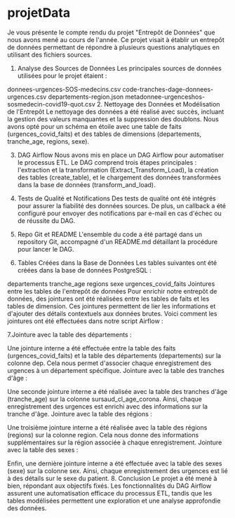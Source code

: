 # projetData
Je vous présente le compte rendu du projet "Entrepôt de Données" que nous avons mené au cours de l'année. Ce projet visait à établir un entrepôt de données permettant de répondre à plusieurs questions analytiques en utilisant des fichiers sources.

1. Analyse des Sources de Données
Les principales sources de données utilisées pour le projet étaient :

donnees-urgences-SOS-medecins.csv
code-tranches-dage-donnees-urgences.csv
departements-region.json
metadonnee-urgenceshos-sosmedecin-covid19-quot.csv
2. Nettoyage des Données et Modélisation de l'Entrepôt
Le nettoyage des données a été réalisé avec succès, incluant la gestion des valeurs manquantes et la suppression des doublons. Nous avons opté pour un schéma en étoile avec une table de faits (urgences_covid_faits) et des tables de dimensions (departements, tranche_age, regions, sexe).

3. DAG Airflow
Nous avons mis en place un DAG Airflow pour automatiser le processus ETL. Le DAG comprend trois étapes principales : l'extraction et la transformation (Extract_Transform_Load), la création des tables (create_table), et le chargement des données transformées dans la base de données (transform_and_load).

4. Tests de Qualité et Notifications
Des tests de qualité ont été intégrés pour assurer la fiabilité des données sources. De plus, un callback a été configuré pour envoyer des notifications par e-mail en cas d'échec ou de réussite du DAG.

5. Repo Git et README
L'ensemble du code a été partagé dans un repository Git, accompagné d'un README.md détaillant la procédure pour lancer le DAG.

6. Tables Créées dans la Base de Données
Les tables suivantes ont été créées dans la base de données PostgreSQL :

departements
tranche_age
regions
sexe
urgences_covid_faits
Jointures entre les tables de l'entrepôt de données
Pour enrichir notre entrepôt de données, des jointures ont été réalisées entre les tables de faits et les tables de dimension. Ces jointures permettent de lier les informations et d'ajouter des détails contextuels aux données brutes. Voici comment les jointures ont été effectuées dans notre script Airflow :

7.Jointure avec la table des départements :

Une jointure interne a été effectuée entre la table des faits (urgences_covid_faits) et la table des départements (departements) sur la colonne dep. Cela nous permet d'associer chaque enregistrement des urgences à un département spécifique.
Jointure avec la table des tranches d'âge :

Une seconde jointure interne a été réalisée avec la table des tranches d'âge (tranche_age) sur la colonne sursaud_cl_age_corona. Ainsi, chaque enregistrement des urgences est enrichi avec des informations sur la tranche d'âge.
Jointure avec la table des régions :

Une troisième jointure interne a été réalisée avec la table des régions (regions) sur la colonne region. Cela nous donne des informations supplémentaires sur la région associée à chaque enregistrement.
Jointure avec la table des sexes :

Enfin, une dernière jointure interne a été effectuée avec la table des sexes (sexe) sur la colonne sex. Ainsi, chaque enregistrement des urgences est lié à des détails sur le sexe du patient.
8. Conclusion
Le projet a été mené à bien, répondant aux objectifs fixés. Les fonctionnalités du DAG Airflow assurent une automatisation efficace du processus ETL, tandis que les tables modélisées permettent une exploration et une analyse approfondie des données.
